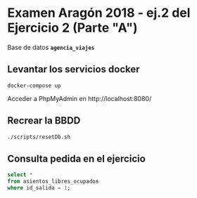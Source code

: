 # Examen Aragón 2018 - ej.2 del Ejercicio 2 (Parte "A")

Base de datos **`agencia_viajes`**

## Levantar los servicios docker

```
docker-compose up
```

Acceder a PhpMyAdmin en http://localhost:8080/

## Recrear la BBDD

```bash
./scripts/resetDb.sh
```

## Consulta pedida en el ejercicio

```sql
select *
from asientos_libres_ocupados
where id_salida = 1;
```